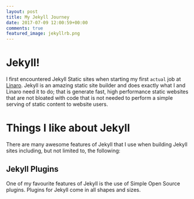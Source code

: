 ```yaml
---
layout: post
title: My Jekyll Journey
date: 2017-07-09 12:00:59+00:00
comments: true
featured_image: jekyllrb.png
---
```

# Jekyll!

I first encountered Jekyll Static sites when starting my first `actual` job at [Linaro](https://www.linaro.org). Jekyll is an amazing static site builder and does exactly what I and Linaro need it to do;  that is generate fast, high performance static websites that are not bloated with code that is not needed to perform a simple serving of static content to website users.


# Things I like about Jekyll
There are many awesome features of Jekyll that I use when building Jekyll sites including, but not limited to, the following:

## Jekyll Plugins
One of my favourite features of Jekyll is the use of Simple Open Source plugins. Plugins for Jekyll come in all shapes and sizes.
